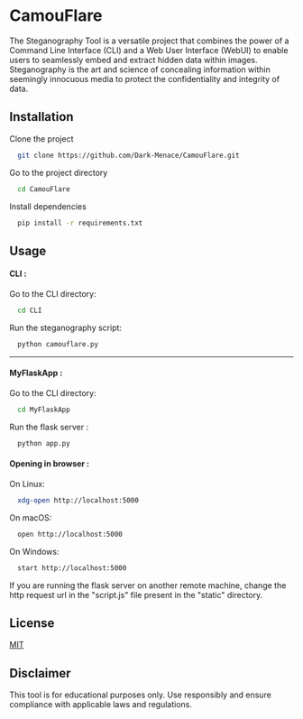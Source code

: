 
# CamouFlare

The Steganography Tool is a versatile project that combines the power of a Command Line Interface (CLI) and a Web User Interface (WebUI) to enable users to seamlessly embed and extract hidden data within images. Steganography is the art and science of concealing information within seemingly innocuous media to protect the confidentiality and integrity of data.


## Installation

Clone the project

```bash
  git clone https://github.com/Dark-Menace/CamouFlare.git
```

Go to the project directory

```bash
  cd CamouFlare
```
Install dependencies

```bash
  pip install -r requirements.txt
```




## Usage


#### CLI : ####

Go to the CLI directory:

```bash
  cd CLI
```

Run the steganography script:

```bash
  python camouflare.py
```

***

#### MyFlaskApp : ####

Go to the CLI directory:

```bash
  cd MyFlaskApp
```
Run the flask server :

```bash
  python app.py
```

#### Opening in browser : ####

On Linux:

```bash
  xdg-open http://localhost:5000
```

On macOS:

```bash
  open http://localhost:5000
```

On Windows:

```bash
  start http://localhost:5000
```
If you are running the flask server on another remote machine, change the http request url in the "script.js" file present in the "static" directory.
## License

[MIT](https://choosealicense.com/licenses/mit/)


## Disclaimer

This tool is for educational purposes only. Use responsibly and ensure compliance with applicable laws and regulations.
